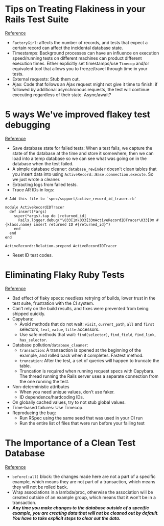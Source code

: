 # Tips on Treating Flakiness in your Rails Test Suite
[Reference](https://semaphoreci.com/blog/2017/08/03/tips-on-treating-flakiness-in-your-test-suite.html)

- `FactoryGirl`: affects the number of records, and tests that expect a certain record can affect the incidental database state.
- Timestamps: Background processes can have an influence on execution speed/running tests on different machines can product different execution times. Either explicitly set timestamps/use `Timecop` and/or equivalent tool that allows you to freeze/travel through time in your tests.
- External requests: Stub them out.
- Ajax: Code that follows an Ajax request might not give it time to finish: if followed by additional asynchronous requests, the test will continue executing regardless of their state. Async/await?

# 5 ways We've improved flakey test debugging
[Reference](https://building.buildkite.com/5-ways-weve-improved-flakey-test-debugging-4b3cfb9f27c8)

- Save database state for failed tests: When a test fails, we capture the state of the database at the time and store it somewhere, then we can load into a temp database so we can see what was going on in the database when the test failed.
- A simple database cleaner: `database_rewinder` doesn't clean tables that you insert data into using `ActiveRecord::Base.connection.execute`. So we just wrote a cleaner.
- Extracting logs from failed tests.
- Trace AR IDs in logs:

```
# Add this file to `spec/support/active_record_id_tracer.rb`

module ActiveRecordIDTracer
  def insert(*args)
    super(*args).tap do |returned_id|
      Rails.logger.debug("\033[1m\033[33mActiveRecordIDTracer\033[0m #{klass.name} insert returned ID #{returned_id}")
    end
  end
end

ActiveRecord::Relation.prepend ActiveRecordIDTracer
```

- Reset ID test codes.

# Eliminating Flaky Ruby Tests
[Reference](https://engineering.gusto.com/eliminating-flaky-ruby-tests/)

- Bad effect of flaky specs: needless retrying of builds, lower trust in the test suite, frustration with the CI system.
- Can't rely on the build results, and fixes were prevented from being shipped quickly.
- Capybara:
  - Avoid methods that do not wait: `visit`, `current_path`, `all` and `first` selectors, `text`, `value`, `title` accessors.
  - Use safe methods that wait: `find(selector)`, `find_field`, `find_link`, `has_selector`.
- Database pollution/`database_cleaner`:
  - `transaction`: A transaction is opened at the beginning of the example, and rolled back when it completes. Fastest method.
  - `truncation`: After the test, a set of queries will happen to truncate the table.
  - Truncation is required when running request specs with Capybara. The thread running the Rails server uses a separate connection from the one running the test.
- Non-deterministic attributes
  - When you need unique values, don't use faker.
  - ID dependence/hardcoding IDs.
- On globally cached values, try to not stub global values.
- Time-based failures: Use Timecop.
- Reproducing the bug:
  - Run RSpec using the same seed that was used in your CI run
  - Run the entire list of files that were run before your failing test

# The Importance of a Clean Test Database
[Reference](https://medium.com/@StevenLeiva1/the-importance-of-a-clean-test-database-3b0f78a7ccb2)

- `before(:all)` block: the changes made here are not a part of a specific example, which means they are not part of a transaction, which means they will not be rolled back.
- Wrap associations in a lambda/proc, otherwise the association will be created outside of an example group, which means that it won't be in a transaction.
- ***Any time you make changes to the database outside of a specific example, you are creating data that will not be cleaned out by default. You have to take explicit steps to clear out the data.***
